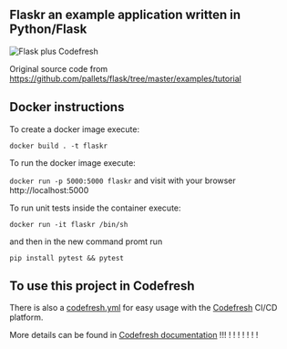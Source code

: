 ## Flaskr an example application written in Python/Flask

![Flask plus Codefresh](docker-flask-codefresh.jpg)

Original source code from https://github.com/pallets/flask/tree/master/examples/tutorial

## Docker instructions

To create a docker image execute:

`docker build . -t flaskr`

To run the docker image execute:

`docker run -p 5000:5000 flaskr` and visit with your browser http://localhost:5000

To run unit tests inside the container execute:

`docker run -it flaskr /bin/sh`

and then in the new command promt run

`pip install pytest && pytest`

## To use this project in Codefresh

There is also a [codefresh.yml](codefresh.yml) for easy usage with the [Codefresh](codefresh.io) CI/CD platform.

More details can be found in [Codefresh documentation](https://codefresh.io/docs/docs/getting-started/create-a-basic-pipeline/)
!!!
!
!
!
!
!
!
!
